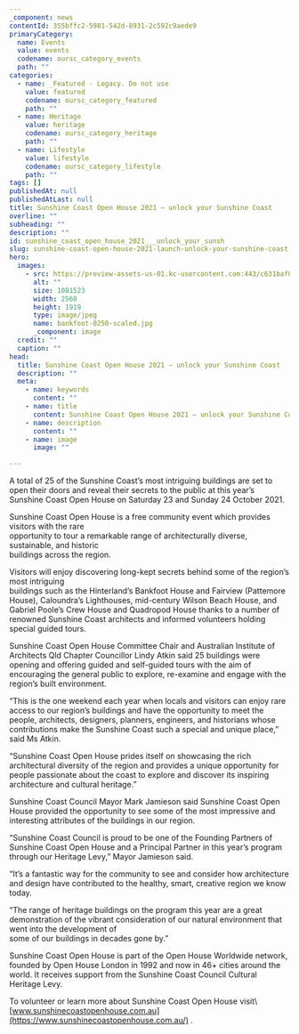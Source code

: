 ```yaml
---
_component: news
contentId: 355bffc2-5981-542d-8931-2c592c9aede9
primaryCategory:
  name: Events
  value: events
  codename: oursc_category_events
  path: ""
categories:
  - name: _Featured - Legacy. Do not use
    value: featured
    codename: oursc_category_featured
    path: ""
  - name: Heritage
    value: heritage
    codename: oursc_category_heritage
    path: ""
  - name: Lifestyle
    value: lifestyle
    codename: oursc_category_lifestyle
    path: ""
tags: []
publishedAt: null
publishedAtLast: null
title: Sunshine Coast Open House 2021 – unlock your Sunshine Coast
overline: ""
subheading: ""
description: ""
id: sunshine_coast_open_house_2021___unlock_your_sunsh
slug: sunshine-coast-open-house-2021-launch-unlock-your-sunshine-coast
hero:
  images:
    - src: https://preview-assets-us-01.kc-usercontent.com:443/c631baf8-1b46-001f-580c-d0001b68b4a8/3b35ae6c-8f69-42c6-9007-2e651f361a4a/bankfoot-0250-scaled.jpg
      alt: ""
      size: 1081523
      width: 2560
      height: 1919
      type: image/jpeg
      name: bankfoot-0250-scaled.jpg
      _component: image
  credit: ""
  caption: ""
head:
  title: Sunshine Coast Open House 2021 – unlock your Sunshine Coast
  description: ""
  meta:
    - name: keywords
      content: ""
    - name: title
      content: Sunshine Coast Open House 2021 – unlock your Sunshine Coast
    - name: description
      content: ""
    - name: image
      image: ""

---
```

A total of 25 of the Sunshine Coast’s most intriguing buildings are set to open their doors and reveal their secrets to the public at this year’s Sunshine Coast Open House on Saturday 23 and Sunday 24 October 2021.

Sunshine Coast Open House is a free community event which provides visitors with the rare\
opportunity to tour a remarkable range of architecturally diverse, sustainable, and historic\
buildings across the region.

Visitors will enjoy discovering long-kept secrets behind some of the region’s most intriguing\
buildings such as the Hinterland’s Bankfoot House and Fairview (Pattemore House), Caloundra’s Lighthouses, mid-century Wilson Beach House, and Gabriel Poole’s Crew House and Quadropod House thanks to a number of renowned Sunshine Coast architects and informed volunteers holding special guided tours.

Sunshine Coast Open House Committee Chair and Australian Institute of Architects Qld Chapter Councillor Lindy Atkin said 25 buildings were opening and offering guided and self-guided tours with the aim of encouraging the general public to explore, re-examine and engage with the region’s built environment.

“This is the one weekend each year when locals and visitors can enjoy rare access to our region’s buildings and have the opportunity to meet the people, architects, designers, planners, engineers, and historians whose contributions make the Sunshine Coast such a special and unique place,” said Ms Atkin.

“Sunshine Coast Open House prides itself on showcasing the rich architectural diversity of the region and provides a unique opportunity for people passionate about the coast to explore and discover its inspiring architecture and cultural heritage.”

Sunshine Coast Council Mayor Mark Jamieson said Sunshine Coast Open House provided the opportunity to see some of the most impressive and interesting attributes of the buildings in our region.

“Sunshine Coast Council is proud to be one of the Founding Partners of Sunshine Coast Open House and a Principal Partner in this year’s program through our Heritage Levy,” Mayor Jamieson said.

“It’s a fantastic way for the community to see and consider how architecture and design have contributed to the healthy, smart, creative region we know today.

“The range of heritage buildings on the program this year are a great demonstration of the vibrant consideration of our natural environment that went into the development of\
some of our buildings in decades gone by.”

Sunshine Coast Open House is part of the Open House Worldwide network, founded by Open House London in 1992 and now in 46+ cities around the world. It receives support from the Sunshine Coast Council Cultural Heritage Levy.

To volunteer or learn more about Sunshine Coast Open House visit\ [www.sunshinecoastopenhouse.com.au](https://www.sunshinecoastopenhouse.com.au/)
.

